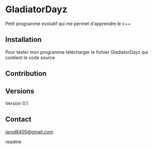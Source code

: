 <snippet>
  
# GladiatorDayz
Petit programme evolutif qui me permet d'apprendre le c++
## Installation
Pour tester mon programme télécharger le fichier GladiatorDayz qui contient le code source
## Contribution

## Versions
Version 0.1
## Contact
jarod8405@gmail.com

  <tabTrigger>readme</tabTrigger>
</snippet>

